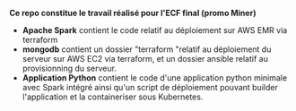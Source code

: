 **Ce repo constitue le travail réalisé pour l'ECF final (promo Miner)**

- **Apache Spark** contient le code relatif au déploiement sur AWS EMR via terraform
- **mongodb** contient un dossier "terraform "relatif au déploiement du serveur sur AWS EC2 via terraform, et un dossier ansible relatif au provisionning du serveur.
- **Application Python** contient le code d'une application python minimale avec Spark intégré ainsi qu'un script de déploiement pouvant builder l'application et la containeriser sous Kubernetes.
